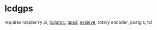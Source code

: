# lcdgps
requires 
raspberry pi, 
[lcdproc](https://github.com/lcdproc/lcdproc),
[gpsd](https://gpsd.gitlab.io/gpsd/client-howto.html),
[evsieve](https://github.com/KarsMulder/evsieve),
rotary encoder, 
postgis, 
tcl
